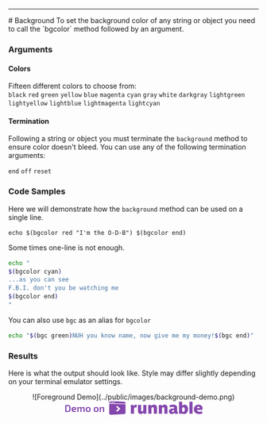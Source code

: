 <hr>
<a name="Background"></a>
# Background
To set the background color of any string or object you need to call the `bgcolor` method followed by an argument.

### Arguments

#### Colors

Fifteen different colors to choose from:<br>
<code>black</code>
<code class="bg-color-box-red"         >red</code>
<code class="bg-color-box-green"       >green</code>
<code class="bg-color-box-yellow"      >yellow</code>
<code class="bg-color-box-blue"        >blue</code>
<code class="bg-color-box-magenta"     >magenta</code>
<code class="bg-color-box-cyan"       >cyan</code>
<code class="bg-color-box-gray"        >gray</code>
<code class="bg-color-box-white"       >white</code>
<code class="bg-color-box-darkgray"    >darkgray</code>
<code class="bg-color-box-lightgreen"  >lightgreen</code>
<code class="bg-color-box-lightyellow" >lightyellow</code>
<code class="bg-color-box-lightblue"   >lightblue</code>
<code class="bg-color-box-lightmagenta">lightmagenta</code>
<code class="bg-color-box-lightcyan"   >lightcyan</code>

#### Termination

Following a string or object you must terminate the `background` method to ensure color doesn't bleed.  You can use any of the following termination arguments:

`end` `off` `reset`

### Code Samples

Here we will demonstrate how the `background` method can be used on a single line.

```shell
echo $(bgcolor red "I'm the O-D-B") $(bgcolor end)
```
Some times one-line is not enough.

```bash
echo "
$(bgcolor cyan)
...as you can see
F.B.I. don't you be watching me
$(bgcolor end)
"
```

You can also use `bgc` as an alias for `bgcolor`

```bash
echo "$(bgc green)NUH you know name, now give me my money!$(bgc end)"
```

### Results

Here is what the output should look like.  Style may differ slightly depending on your terminal emulator settings.
<center>
![Foreground Demo](../public/images/background-demo.png)
</center>
<center><a href="http://code.runnable.com/ViG7cr3G56p074rT/shml-background-for-shell-bash-and-color" target="_blank"><img src="../public/images/demo-on-runnable.png" border="0"></a></center>
